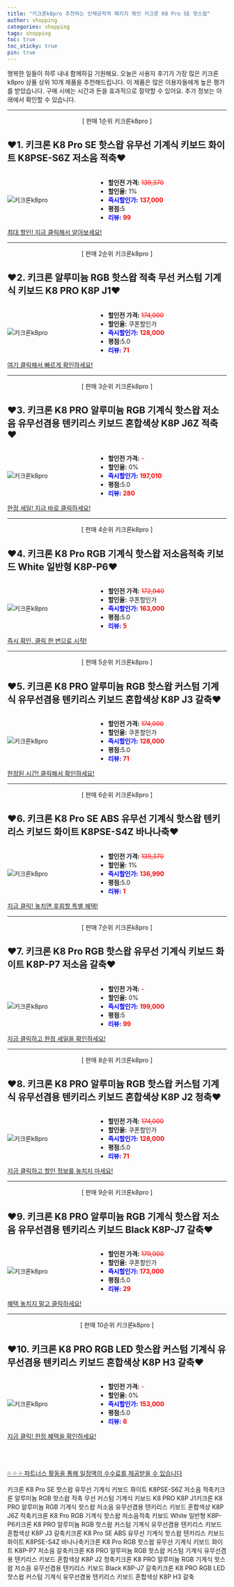 ```yaml
---
title: "키크론k8pro 추천하는 인체공학적 패키지 확인 키크론 K8 Pro SE 핫스왑"
author: shopping
categories: shopping
tags: shopping
toc: true
toc_sticky: true
pin: true
---
```

행복한 일들이 하루 내내 함께하길 기원해요. 오늘은 사용자 후기가 가장 많은 키크론k8pro 상품 상위 10개 제품을 추천해드립니다. 이 제품은 많은 이용자들에게 높은 평가를 받았습니다. 구매 시에는 시간과 돈을 효과적으로 절약할 수 있어요. 추가 정보는 아래에서 확인할 수 있습니다.

---
<p class="toplist" style="margin: 0 auto; display: block; width: fit-content;">[ 판매 1순위 키크론k8pro ]</p>

<h2><strong>❤️1. 키크론 K8 Pro SE 핫스왑 유무선 기계식 키보드 화이트 K8PSE-S6Z 저소음 적축❤️</strong></h2>

<div style="display: flex; align-items: center;">
    <div style="flex: 0.4;">
        <img src="https://thumbnail7.coupangcdn.com/thumbnails/remote/230x230ex/image/retail/images/2024/06/21/16/4/1bed8960-197b-4475-933b-d26b10e2e8fd.jpg" alt="키크론k8pro" style="max-width: 100%;">
    </div>
    <div style="flex: 0.6; margin-left: 10px;">
        <ul>
            <li><strong>할인전 가격:</strong> <del style="color: red;">139,370</del></li>
            <li><strong>할인율:</strong> 1%</li>
            <li><span style='color:blue'><strong>즉시할인가:</strong></span> <span style='color:red'><strong>137,000</strong></span></li>
            <li><strong>평점:</strong>5</li>
            <li><span style='color:blue'><strong>리뷰:</strong></span> <span style='color:red'><strong>99</strong></span></li>
        </ul>
    </div>
</div>
<div class="center">
    <a href="https://William4Davisa.github.io?lptag=AF9450613&subid=githubio&pageKey=8181239043&traceid=V0-153&itemId=23391396478&vendorItemId=90419333550" class="myButton">
        최대 할인! 지금 클릭해서 알아보세요!
    </a>
</div>


---
<p class="toplist" style="margin: 0 auto; display: block; width: fit-content;">[ 판매 2순위 키크론k8pro ]</p>

<h2><strong>❤️2. 키크론 알루미늄 RGB 핫스왑 적축 무선 커스텀 기계식 키보드 K8 PRO K8P J1❤️</strong></h2>

<div style="display: flex; align-items: center;">
    <div style="flex: 0.4;">
        <img src="https://thumbnail10.coupangcdn.com/thumbnails/remote/230x230ex/image/retail/images/2022/09/26/10/4/eaed4dc8-ddaf-4753-ab58-e36d46d87987.jpg" alt="키크론k8pro" style="max-width: 100%;">
    </div>
    <div style="flex: 0.6; margin-left: 10px;">
        <ul>
            <li><strong>할인전 가격:</strong> <del style="color: red;">174,000</del></li>
            <li><strong>할인율:</strong> 쿠폰할인가</li>
            <li><span style='color:blue'><strong>즉시할인가:</strong></span> <span style='color:red'><strong>128,000</strong></span></li>
            <li><strong>평점:</strong>5.0</li>
            <li><span style='color:blue'><strong>리뷰:</strong></span> <span style='color:red'><strong>71</strong></span></li>
        </ul>
    </div>
</div>
<div class="center">
    <a href="https://William4Davisa.github.io?lptag=AF9450613&subid=githubio&pageKey=6687456370&traceid=V0-153&itemId=16056408609&vendorItemId=83259835444" class="myButton">
        여기 클릭해서 빠르게 확인하세요!
    </a>
</div>


---
<p class="toplist" style="margin: 0 auto; display: block; width: fit-content;">[ 판매 3순위 키크론k8pro ]</p>

<h2><strong>❤️3. 키크론 K8 PRO 알루미늄 RGB 기계식 핫스왑 저소음 유무선겸용 텐키리스 키보드 혼합색상 K8P J6Z 적축❤️</strong></h2>

<div style="display: flex; align-items: center;">
    <div style="flex: 0.4;">
        <img src="https://thumbnail6.coupangcdn.com/thumbnails/remote/230x230ex/image/retail/images/4749369290310296-2d95fa4f-8e5d-48e5-a314-08d69cb30bf2.jpg" alt="키크론k8pro" style="max-width: 100%;">
    </div>
    <div style="flex: 0.6; margin-left: 10px;">
        <ul>
            <li><strong>할인전 가격:</strong> <del style="color: red;">-</del></li>
            <li><strong>할인율:</strong> 0%</li>
            <li><span style='color:blue'><strong>즉시할인가:</strong></span> <span style='color:red'><strong>197,010</strong></span></li>
            <li><strong>평점:</strong>5.0</li>
            <li><span style='color:blue'><strong>리뷰:</strong></span> <span style='color:red'><strong>280</strong></span></li>
        </ul>
    </div>
</div>
<div class="center">
    <a href="https://William4Davisa.github.io?lptag=AF9450613&subid=githubio&pageKey=6661820611&traceid=V0-153&itemId=15293989754&vendorItemId=82514394659" class="myButton">
        한정 세일! 지금 바로 클릭하세요!
    </a>
</div>


---
<p class="toplist" style="margin: 0 auto; display: block; width: fit-content;">[ 판매 4순위 키크론k8pro ]</p>

<h2><strong>❤️4. 키크론 K8 Pro RGB 기계식 핫스왑 저소음적축 키보드 White 일반형 K8P-P6❤️</strong></h2>

<div style="display: flex; align-items: center;">
    <div style="flex: 0.4;">
        <img src="https://thumbnail8.coupangcdn.com/thumbnails/remote/230x230ex/image/retail/images/2024/02/21/15/2/e5097c96-dbe5-45f0-92a3-5121647f35c3.jpg" alt="키크론k8pro" style="max-width: 100%;">
    </div>
    <div style="flex: 0.6; margin-left: 10px;">
        <ul>
            <li><strong>할인전 가격:</strong> <del style="color: red;">172,940</del></li>
            <li><strong>할인율:</strong> 쿠폰할인가</li>
            <li><span style='color:blue'><strong>즉시할인가:</strong></span> <span style='color:red'><strong>163,000</strong></span></li>
            <li><strong>평점:</strong>5.0</li>
            <li><span style='color:blue'><strong>리뷰:</strong></span> <span style='color:red'><strong>5</strong></span></li>
        </ul>
    </div>
</div>
<div class="center">
    <a href="https://William4Davisa.github.io?lptag=AF9450613&subid=githubio&pageKey=7550945885&traceid=V0-153&itemId=19871608266&vendorItemId=88753731149" class="myButton">
        즉시 확인, 클릭 한 번으로 시작!
    </a>
</div>


---
<p class="toplist" style="margin: 0 auto; display: block; width: fit-content;">[ 판매 5순위 키크론k8pro ]</p>

<h2><strong>❤️5. 키크론 K8 PRO 알루미늄 RGB 핫스왑 커스텀 기계식 유무선겸용 텐키리스 키보드 혼합색상 K8P J3 갈축❤️</strong></h2>

<div style="display: flex; align-items: center;">
    <div style="flex: 0.4;">
        <img src="https://thumbnail8.coupangcdn.com/thumbnails/remote/230x230ex/image/retail/images/4241550260092006-5e07c4d7-f6f0-45a8-9726-cb675dd07288.jpg" alt="키크론k8pro" style="max-width: 100%;">
    </div>
    <div style="flex: 0.6; margin-left: 10px;">
        <ul>
            <li><strong>할인전 가격:</strong> <del style="color: red;">174,000</del></li>
            <li><strong>할인율:</strong> 쿠폰할인가</li>
            <li><span style='color:blue'><strong>즉시할인가:</strong></span> <span style='color:red'><strong>128,000</strong></span></li>
            <li><strong>평점:</strong>5.0</li>
            <li><span style='color:blue'><strong>리뷰:</strong></span> <span style='color:red'><strong>71</strong></span></li>
        </ul>
    </div>
</div>
<div class="center">
    <a href="https://William4Davisa.github.io?lptag=AF9450613&subid=githubio&pageKey=6687456370&traceid=V0-153&itemId=15442937760&vendorItemId=82662562277" class="myButton">
        한정된 시간! 클릭해서 확인하세요!
    </a>
</div>


---
<p class="toplist" style="margin: 0 auto; display: block; width: fit-content;">[ 판매 6순위 키크론k8pro ]</p>

<h2><strong>❤️6. 키크론 K8 Pro SE ABS 유무선 기계식 핫스왑 텐키리스 키보드 화이트 K8PSE-S4Z 바나나축❤️</strong></h2>

<div style="display: flex; align-items: center;">
    <div style="flex: 0.4;">
        <img src="https://thumbnail9.coupangcdn.com/thumbnails/remote/230x230ex/image/retail/images/2024/06/17/13/3/7df8189c-fe76-46d3-b759-8f15885f124b.jpg" alt="키크론k8pro" style="max-width: 100%;">
    </div>
    <div style="flex: 0.6; margin-left: 10px;">
        <ul>
            <li><strong>할인전 가격:</strong> <del style="color: red;">139,370</del></li>
            <li><strong>할인율:</strong> 1%</li>
            <li><span style='color:blue'><strong>즉시할인가:</strong></span> <span style='color:red'><strong>136,990</strong></span></li>
            <li><strong>평점:</strong>5.0</li>
            <li><span style='color:blue'><strong>리뷰:</strong></span> <span style='color:red'><strong>1</strong></span></li>
        </ul>
    </div>
</div>
<div class="center">
    <a href="https://William4Davisa.github.io?lptag=AF9450613&subid=githubio&pageKey=8171620175&traceid=V0-153&itemId=23341832561&vendorItemId=90373301616" class="myButton">
        지금 클릭! 놓치면 후회할 특별 혜택!
    </a>
</div>


---
<p class="toplist" style="margin: 0 auto; display: block; width: fit-content;">[ 판매 7순위 키크론k8pro ]</p>

<h2><strong>❤️7. 키크론 K8 Pro RGB 핫스왑 유무선 기계식 키보드 화이트 K8P-P7 저소음 갈축❤️</strong></h2>

<div style="display: flex; align-items: center;">
    <div style="flex: 0.4;">
        <img src="https://thumbnail8.coupangcdn.com/thumbnails/remote/230x230ex/image/retail/images/2024/06/21/16/9/8c48df06-8af3-4fe7-99ea-240ebd6c4e01.jpg" alt="키크론k8pro" style="max-width: 100%;">
    </div>
    <div style="flex: 0.6; margin-left: 10px;">
        <ul>
            <li><strong>할인전 가격:</strong> <del style="color: red;">-</del></li>
            <li><strong>할인율:</strong> 0%</li>
            <li><span style='color:blue'><strong>즉시할인가:</strong></span> <span style='color:red'><strong>199,000</strong></span></li>
            <li><strong>평점:</strong>5</li>
            <li><span style='color:blue'><strong>리뷰:</strong></span> <span style='color:red'><strong>99</strong></span></li>
        </ul>
    </div>
</div>
<div class="center">
    <a href="https://William4Davisa.github.io?lptag=AF9450613&subid=githubio&pageKey=8181238912&traceid=V0-153&itemId=23391395674&vendorItemId=90419333181" class="myButton">
        지금 클릭하고 한정 세일을 확인하세요!
    </a>
</div>


---
<p class="toplist" style="margin: 0 auto; display: block; width: fit-content;">[ 판매 8순위 키크론k8pro ]</p>

<h2><strong>❤️8. 키크론 K8 PRO 알루미늄 RGB 핫스왑 커스텀 기계식 유무선겸용 텐키리스 키보드 혼합색상 K8P J2 청축❤️</strong></h2>

<div style="display: flex; align-items: center;">
    <div style="flex: 0.4;">
        <img src="https://thumbnail6.coupangcdn.com/thumbnails/remote/230x230ex/image/retail/images/5346241589963102-79988137-fb93-4147-b76a-245934e63615.jpg" alt="키크론k8pro" style="max-width: 100%;">
    </div>
    <div style="flex: 0.6; margin-left: 10px;">
        <ul>
            <li><strong>할인전 가격:</strong> <del style="color: red;">174,000</del></li>
            <li><strong>할인율:</strong> 쿠폰할인가</li>
            <li><span style='color:blue'><strong>즉시할인가:</strong></span> <span style='color:red'><strong>128,000</strong></span></li>
            <li><strong>평점:</strong>5.0</li>
            <li><span style='color:blue'><strong>리뷰:</strong></span> <span style='color:red'><strong>71</strong></span></li>
        </ul>
    </div>
</div>
<div class="center">
    <a href="https://William4Davisa.github.io?lptag=AF9450613&subid=githubio&pageKey=6687456370&traceid=V0-153&itemId=15442936596&vendorItemId=82662561342" class="myButton">
        지금 클릭하고 할인 정보를 놓치지 마세요!
    </a>
</div>


---
<p class="toplist" style="margin: 0 auto; display: block; width: fit-content;">[ 판매 9순위 키크론k8pro ]</p>

<h2><strong>❤️9. 키크론 K8 PRO 알루미늄 RGB 기계식 핫스왑 저소음 유무선겸용 텐키리스 키보드 Black K8P-J7 갈축❤️</strong></h2>

<div style="display: flex; align-items: center;">
    <div style="flex: 0.4;">
        <img src="https://thumbnail10.coupangcdn.com/thumbnails/remote/230x230ex/image/retail/images/2023/06/20/10/7/4b75cabe-f2fd-4501-800b-0275a68a4060.jpg" alt="키크론k8pro" style="max-width: 100%;">
    </div>
    <div style="flex: 0.6; margin-left: 10px;">
        <ul>
            <li><strong>할인전 가격:</strong> <del style="color: red;">179,000</del></li>
            <li><strong>할인율:</strong> 쿠폰할인가</li>
            <li><span style='color:blue'><strong>즉시할인가:</strong></span> <span style='color:red'><strong>173,000</strong></span></li>
            <li><strong>평점:</strong>5.0</li>
            <li><span style='color:blue'><strong>리뷰:</strong></span> <span style='color:red'><strong>29</strong></span></li>
        </ul>
    </div>
</div>
<div class="center">
    <a href="https://William4Davisa.github.io?lptag=AF9450613&subid=githubio&pageKey=7412473252&traceid=V0-153&itemId=19209612034&vendorItemId=86326748755" class="myButton">
        혜택 놓치지 말고 클릭하세요!
    </a>
</div>


---
<p class="toplist" style="margin: 0 auto; display: block; width: fit-content;">[ 판매 10순위 키크론k8pro ]</p>

<h2><strong>❤️10. 키크론 K8 PRO RGB LED 핫스왑 커스텀 기계식 유무선겸용 텐키리스 키보드 혼합색상 K8P H3 갈축❤️</strong></h2>

<div style="display: flex; align-items: center;">
    <div style="flex: 0.4;">
        <img src="https://thumbnail8.coupangcdn.com/thumbnails/remote/230x230ex/image/retail/images/4241576666263944-efcc9270-fed0-483f-9ce9-d21f37718a8e.jpg" alt="키크론k8pro" style="max-width: 100%;">
    </div>
    <div style="flex: 0.6; margin-left: 10px;">
        <ul>
            <li><strong>할인전 가격:</strong> <del style="color: red;">-</del></li>
            <li><strong>할인율:</strong> 0%</li>
            <li><span style='color:blue'><strong>즉시할인가:</strong></span> <span style='color:red'><strong>153,000</strong></span></li>
            <li><strong>평점:</strong>5.0</li>
            <li><span style='color:blue'><strong>리뷰:</strong></span> <span style='color:red'><strong>6</strong></span></li>
        </ul>
    </div>
</div>
<div class="center">
    <a href="https://William4Davisa.github.io?lptag=AF9450613&subid=githubio&pageKey=6687457002&traceid=V0-153&itemId=15442939905&vendorItemId=82662564554" class="myButton">
        지금 클릭! 한정 혜택을 확인하세요!
    </a>
</div>

<br><br><br>[💦 💦 💦 파트너스 활동을 통해 일정액의 수수료를 제공받을 수 있습니다](https://link.coupang.com/a/bcpT2c)<br><br>키크론 K8 Pro SE 핫스왑 유무선 기계식 키보드 화이트 K8PSE-S6Z 저소음 적축키크론 알루미늄 RGB 핫스왑 적축 무선 커스텀 기계식 키보드 K8 PRO K8P J1키크론 K8 PRO 알루미늄 RGB 기계식 핫스왑 저소음 유무선겸용 텐키리스 키보드 혼합색상 K8P J6Z 적축키크론 K8 Pro RGB 기계식 핫스왑 저소음적축 키보드 White 일반형 K8P-P6키크론 K8 PRO 알루미늄 RGB 핫스왑 커스텀 기계식 유무선겸용 텐키리스 키보드 혼합색상 K8P J3 갈축키크론 K8 Pro SE ABS 유무선 기계식 핫스왑 텐키리스 키보드 화이트 K8PSE-S4Z 바나나축키크론 K8 Pro RGB 핫스왑 유무선 기계식 키보드 화이트 K8P-P7 저소음 갈축키크론 K8 PRO 알루미늄 RGB 핫스왑 커스텀 기계식 유무선겸용 텐키리스 키보드 혼합색상 K8P J2 청축키크론 K8 PRO 알루미늄 RGB 기계식 핫스왑 저소음 유무선겸용 텐키리스 키보드 Black K8P-J7 갈축키크론 K8 PRO RGB LED 핫스왑 커스텀 기계식 유무선겸용 텐키리스 키보드 혼합색상 K8P H3 갈축